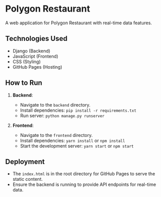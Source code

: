# Polygon Restaurant

A web application for Polygon Restaurant with real-time data features.

## Technologies Used

- Django (Backend)
- JavaScript (Frontend)
- CSS (Styling)
- GitHub Pages (Hosting)

## How to Run

1. **Backend**:
   - Navigate to the `backend` directory.
   - Install dependencies: `pip install -r requirements.txt`
   - Run server: `python manage.py runserver`

2. **Frontend**:
   - Navigate to the `frontend` directory.
   - Install dependencies: `yarn install` or `npm install`
   - Start the development server: `yarn start` or `npm start`

## Deployment

- The `index.html` is in the root directory for GitHub Pages to serve the static content.
- Ensure the backend is running to provide API endpoints for real-time data.
